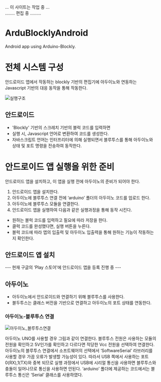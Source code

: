 
 ... 이 사이트는 작업 중 ... 
<BR> ........ 편집 중 .........

# ArduBlocklyAndroid
Android app using Arduino-Blockly.



# 전체 시스템 구성

안드로이드 앱에서 작동하는 blockly 기반의 편집기에 아두이노와 연동하는 Javascript 기반의 대응 동작을 통해 작동한다.

![실행구조](https://github.com/iblockly/ArduBlocklyAndroid/assets/ArduBlockly_SysConfig.png)

## 안드로이드
- 'Blockly' 기반의 스크레치 기반의 블럭 코드를 입력하면
- 실행 시, Javascript 언어로 변환하여 코드를 생성한다.
- 자바스크립트 언어는 인터프리터에 의해 실행되면서 블루투스를 통해 아두이노와 상태 및 포트 명령을 전송하여 동작한다.

# 안드로이드 앱 실행을 위한 준비 
안드로이드 앱을 설치하고, 이 앱을 실행 전에 아두이노의 준비가 되어야 한다.
1. 안드로이드 앱을 설치한다. 
2. 아두이노에 블루투스 연결 전에 ‘arduino’ 폴더의 아두이노 코드를 업로드 한다.
3. 아두이노에 블루투스 모듈을 연결한다.
4. 안드로이드 앱을 실행하여 다음과 같은 실행과정을 통해 동작 시킨다.
- 원하는 블럭 코드를 입력하고 필요에 따라 저장을 한다.
- 클럭 코드를 완성했다면, 실행 버튼을 누른다.
- 블럭 코드에 따라 앱의 입출력 및 아두이노 입출력을 통해 원하는 기능이 작동하는지 확인한다.

## 안드로이드 앱 설치
--- 현재 구글의 ‘Play 스토어’에 안드로이드 앱을 등록 진행 중 ---

## 아두이노

- 아두이노에서 안드로이드와 연결하기 위해 블루투스를 사용한다. 
- 블두투스는 클래스 버전을 기반으로 연결하고 아두이노의 포트 상태를 연동한다.

### 아두이노-블루투스 연결

![아두이노_블루투스연결](https://github.com/iblockly/ArduBlocklyAndroid/assets/ArduinoUNO-Bluetooth_Sch.png)

아두이노 UNO를 사용할 경우 그림과 같이 연결한다.  블루투스 전원은 사용하는 모듈의 전원을 확인하고 5V인가를 확인하고 다르다면 적당한 Vcc 전원을 선택하여 연결한다.
아두이노의 블루투스 연결에서 소프트웨어의 선택에서 ‘SoftwareSerial’ 라브러리를 사용할 경우 가끔 오류가 발생할 가능성이 있다. 따라서 USB 쪽에서 사용하는 포트0(RX),1(TX)와 중복 되므로 실행 과정에서 USB에 시리얼 통신을 사용하면 블루투스와 충돌이 일어나므로 통신을 사용하면 안된다. ‘arduino’ 폴더에 제공하는 코드에서는 블루투스 통신은 ‘Serial’ 클래스를 사용하였다.

